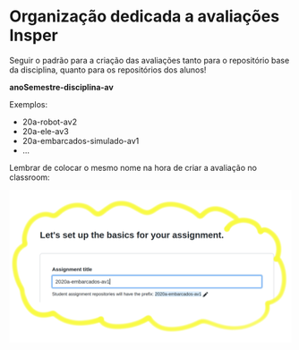 # Organização dedicada a avaliações Insper

Seguir o padrão para a criação das avaliações tanto para o repositório base da disciplina, quanto para os repositórios dos alunos!

**anoSemestre-disciplina-av**

Exemplos:

- 20a-robot-av2
- 20a-ele-av3
- 20a-embarcados-simulado-av1
- ...

Lembrar de colocar o mesmo nome na hora de criar a avaliação no classroom:

![](fig.png)
